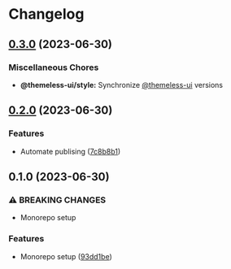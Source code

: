 # Changelog

## [0.3.0](https://github.com/jtiala/themeless-ui/compare/@themeless-ui/style-v0.2.0...@themeless-ui/style-v0.3.0) (2023-06-30)


### Miscellaneous Chores

* **@themeless-ui/style:** Synchronize [@themeless-ui](https://github.com/themeless-ui) versions

## [0.2.0](https://github.com/jtiala/themeless-ui/compare/@themeless-ui/style-v0.1.0...@themeless-ui/style-v0.2.0) (2023-06-30)


### Features

* Automate publising ([7c8b8b1](https://github.com/jtiala/themeless-ui/commit/7c8b8b15c2f07054e8b6e723e259ba6467858fd5))

## 0.1.0 (2023-06-30)


### ⚠ BREAKING CHANGES

* Monorepo setup

### Features

* Monorepo setup ([93dd1be](https://github.com/jtiala/themeless-ui/commit/93dd1be93af8ff892fbe773d9d3f8e3f64d256cd))
